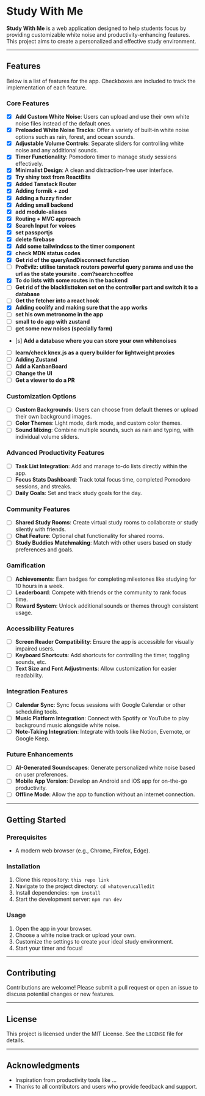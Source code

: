 # Study With Me

**Study With Me** is a web application designed to help students focus by providing customizable white noise and productivity-enhancing features. This project aims to create a personalized and effective study environment.

---

## Features

Below is a list of features for the app. Checkboxes are included to track the implementation of each feature.

### Core Features

- [x] **Add Custom White Noise**: Users can upload and use their own white noise files instead of the default ones.
- [x] **Preloaded White Noise Tracks**: Offer a variety of built-in white noise options such as rain, forest, and ocean sounds.
- [x] **Adjustable Volume Controls**: Separate sliders for controlling white noise and any additional sounds.
- [x] **Timer Functionality**: Pomodoro timer to manage study sessions effectively.
- [x] **Minimalist Design**: A clean and distraction-free user interface.
- [x] **Try shiny text from ReactBits**
- [x] **Added Tanstack Router**
- [x] **Adding formik + zod**
- [x] **Adding a fuzzy finder**
- [x] **Adding small backend**
- [x] **add module-aliases**
- [x] **Routing + MVC approach**
- [x] **Search Input for voices**
- [x] **set passportjs**
- [x] **delete firebase**
- [x] **Add some tailwindcss to the timer component**
- [x] **check MDN status codes**
- [x] **Get rid of the queryAndDisconnect function**
- [ ] **ProEvilz: utilise tanstack routers powerful query params and use the url as the state yoursite . com?search=coffee**
- [x] **To do lists with some routes in the backend**
- [ ] **Get rid of the blacklisttoken set on the controller part and switch it to a database**
- [ ] **Get the fetcher into a react hook**
- [x] **Adding coolify and making sure that the app works**
- [ ] **set his own metronome in the app**
- [ ] **small to do app with zustand**
- [ ] **get some new noises (specially farm)**
- [s] **Add a database where you can store your own whitenoises**
- [ ] **learn/check knex.js as a query builder for lightweight proxies**
- [ ] **Adding Zustand**
- [ ] **Add a KanbanBoard**
- [ ] **Change the UI**
- [ ] **Get a viewer to do a PR**

### Customization Options

- [ ] **Custom Backgrounds**: Users can choose from default themes or upload their own background images.
- [ ] **Color Themes**: Light mode, dark mode, and custom color themes.
- [ ] **Sound Mixing**: Combine multiple sounds, such as rain and typing, with individual volume sliders.

### Advanced Productivity Features

- [ ] **Task List Integration**: Add and manage to-do lists directly within the app.
- [ ] **Focus Stats Dashboard**: Track total focus time, completed Pomodoro sessions, and streaks.
- [ ] **Daily Goals**: Set and track study goals for the day.

### Community Features

- [ ] **Shared Study Rooms**: Create virtual study rooms to collaborate or study silently with friends.
- [ ] **Chat Feature**: Optional chat functionality for shared rooms.
- [ ] **Study Buddies Matchmaking**: Match with other users based on study preferences and goals.

### Gamification

- [ ] **Achievements**: Earn badges for completing milestones like studying for 10 hours in a week.
- [ ] **Leaderboard**: Compete with friends or the community to rank focus time.
- [ ] **Reward System**: Unlock additional sounds or themes through consistent usage.

### Accessibility Features

- [ ] **Screen Reader Compatibility**: Ensure the app is accessible for visually impaired users.
- [ ] **Keyboard Shortcuts**: Add shortcuts for controlling the timer, toggling sounds, etc.
- [ ] **Text Size and Font Adjustments**: Allow customization for easier readability.

### Integration Features

- [ ] **Calendar Sync**: Sync focus sessions with Google Calendar or other scheduling tools.
- [ ] **Music Platform Integration**: Connect with Spotify or YouTube to play background music alongside white noise.
- [ ] **Note-Taking Integration**: Integrate with tools like Notion, Evernote, or Google Keep.

### Future Enhancements

- [ ] **AI-Generated Soundscapes**: Generate personalized white noise based on user preferences.
- [ ] **Mobile App Version**: Develop an Android and iOS app for on-the-go productivity.
- [ ] **Offline Mode**: Allow the app to function without an internet connection.

---

## Getting Started

### Prerequisites

- A modern web browser (e.g., Chrome, Firefox, Edge).

### Installation

1. Clone this repository: `this repo link`
2. Navigate to the project directory: `cd whateverucalledit`
3. Install dependencies: `npm install`
4. Start the development server: `npm run dev`

### Usage

1. Open the app in your browser.
2. Choose a white noise track or upload your own.
3. Customize the settings to create your ideal study environment.
4. Start your timer and focus!

---

## Contributing

Contributions are welcome! Please submit a pull request or open an issue to discuss potential changes or new features.

---

## License

This project is licensed under the MIT License. See the `LICENSE` file for details.

---

## Acknowledgments

- Inspiration from productivity tools like ...
- Thanks to all contributors and users who provide feedback and support.
